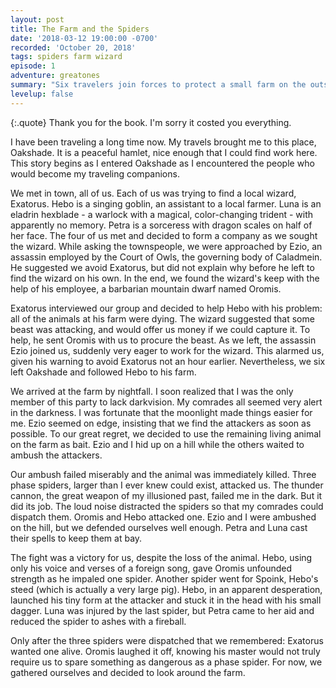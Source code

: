 ```yaml
---
layout: post
title: The Farm and the Spiders
date: '2018-03-12 19:00:00 -0700'
recorded: 'October 20, 2018'
tags: spiders farm wizard
episode: 1
adventure: greatones
summary: "Six travelers join forces to protect a small farm on the outskirts of Oakshade from a mysterious threat."
levelup: false
---
```


{:.quote}
Thank you for the book. I'm sorry it costed you everything.

I have been traveling a long time now. My travels brought me to this place, Oakshade. It is a peaceful hamlet, nice enough that I could find work here. This story begins as I entered Oakshade as I encountered the people who would become my traveling companions.

We met in town, all of us. Each of us was trying to find a local wizard, Exatorus. Hebo is a singing goblin, an assistant to a local farmer. Luna is an eladrin hexblade - a warlock with a magical, color-changing trident - with apparently no memory. Petra is a sorceress with dragon scales on half of her face. The four of us met and decided to form a company as we sought the wizard. While asking the townspeople, we were approached by Ezio, an assassin employed by the Court of Owls, the governing body of Caladmein. He suggested we avoid Exatorus, but did not explain why before he left to find the wizard on his own. In the end, we found the wizard's keep with the help of his employee, a barbarian mountain dwarf named Oromis.

Exatorus interviewed our group and decided to help Hebo with his problem: all of the animals at his farm were dying. The wizard suggested that some beast was attacking, and would offer us money if we could capture it. To help, he sent Oromis with us to procure the beast. As we left, the assassin Ezio joined us, suddenly very eager to work for the wizard. This alarmed us, given his warning to avoid Exatorus not an hour earlier. Nevertheless, we six left Oakshade and followed Hebo to his farm.

We arrived at the farm by nightfall. I soon realized that I was the only member of this party to lack darkvision. My comrades all seemed very alert in the darkness. I was fortunate that the moonlight made things easier for me. Ezio seemed on edge, insisting that we find the attackers as soon as possible. To our great regret, we decided to use the remaining living animal on the farm as bait. Ezio and I hid up on a hill while the others waited to ambush the attackers.

Our ambush failed miserably and the animal was immediately killed. Three phase spiders, larger than I ever knew could exist, attacked us. The thunder cannon, the great weapon of my illusioned past, failed me in the dark. But it did its job. The loud noise distracted the spiders so that my comrades could dispatch them. Oromis and Hebo attacked one. Ezio and I were ambushed on the hill, but we defended ourselves well enough. Petra and Luna cast their spells to keep them at bay.

The fight was a victory for us, despite the loss of the animal. Hebo, using only his voice and verses of a foreign song, gave Oromis unfounded strength as he impaled one spider. Another spider went for Spoink, Hebo's steed (which is actually a very large pig). Hebo, in an apparent desperation, launched his tiny form at the attacker and stuck it in the head with his small dagger. Luna was injured by the last spider, but Petra came to her aid and reduced the spider to ashes with a fireball.

Only after the three spiders were dispatched that we remembered: Exatorus wanted one alive. Oromis laughed it off, knowing his master would not truly require us to spare something as dangerous as a phase spider. For now, we gathered ourselves and decided to look around the farm.
